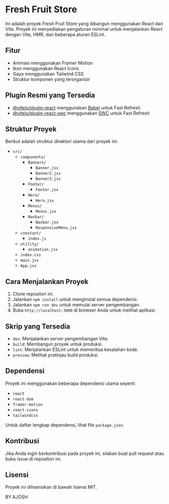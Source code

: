 # Fresh Fruit Store

Ini adalah proyek Fresh Fruit Store yang dibangun menggunakan React dan Vite. Proyek ini menyediakan pengaturan minimal untuk menjalankan React dengan Vite, HMR, dan beberapa aturan ESLint.

## Fitur

- Animasi menggunakan Framer Motion
- Ikon menggunakan React Icons
- Gaya menggunakan Tailwind CSS
- Struktur komponen yang terorganisir

## Plugin Resmi yang Tersedia

- [@vitejs/plugin-react](https://github.com/vitejs/vite-plugin-react/blob/main/packages/plugin-react/README.md) menggunakan [Babel](https://babeljs.io/) untuk Fast Refresh
- [@vitejs/plugin-react-swc](https://github.com/vitejs/vite-plugin-react-swc) menggunakan [SWC](https://swc.rs/) untuk Fast Refresh

## Struktur Proyek

Berikut adalah struktur direktori utama dari proyek ini:

- `src/`
  - `components/`
    - `Banners/`
      - `Banner.jsx`
      - `Banner2.jsx`
      - `Banner3.jsx`
    - `Footer/`
      - `Footer.jsx`
    - `Hero/`
      - `Hero.jsx`
    - `Menus/`
      - `Menus.jsx`
    - `Navbar/`
      - `Navbar.jsx`
      - `ResponsiveMenu.jsx`
  - `constant/`
    - `index.js`
  - `utility/`
    - `animation.jsx`
  - `index.css`
  - `main.jsx`
  - `App.jsx`

## Cara Menjalankan Proyek

1. Clone repositori ini.
2. Jalankan `npm install` untuk menginstal semua dependensi.
3. Jalankan `npm run dev` untuk memulai server pengembangan.
4. Buka `http://localhost:3000` di browser Anda untuk melihat aplikasi.

## Skrip yang Tersedia

- `dev`: Menjalankan server pengembangan Vite.
- `build`: Membangun proyek untuk produksi.
- `lint`: Menjalankan ESLint untuk memeriksa kesalahan kode.
- `preview`: Melihat pratinjau build produksi.

## Dependensi

Proyek ini menggunakan beberapa dependensi utama seperti:

- `react`
- `react-dom`
- `framer-motion`
- `react-icons`
- `tailwindcss`

Untuk daftar lengkap dependensi, lihat file `package.json`.

## Kontribusi

Jika Anda ingin berkontribusi pada proyek ini, silakan buat pull request atau buka issue di repositori ini.

## Lisensi

Proyek ini dilisensikan di bawah lisensi MIT.

BY AJOSH